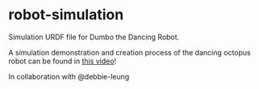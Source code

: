 # robot-simulation
Simulation URDF file for Dumbo the Dancing Robot.

A simulation demonstration and creation process of the dancing octopus robot can be found in [this video](https://youtu.be/XcCokht0tNE)!

In collaboration with @debbie-leung
